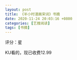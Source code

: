 ```yaml
---
layout: post
title: 《半小时漫画宋词》书摘
date: 2020-11-24 20:03:16 +0800
categories: [艺搜阅读]
tags: [书摘]
---
```



评分：星

KU看的，现已收费12.99

